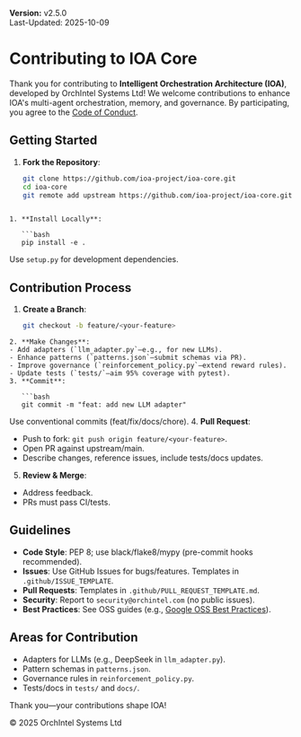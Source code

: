 **Version:** v2.5.0  
Last-Updated: 2025-10-09

# Contributing to IOA Core

Thank you for contributing to **Intelligent Orchestration Architecture (IOA)**, developed by OrchIntel Systems Ltd! We welcome contributions to enhance IOA's multi-agent orchestration, memory, and governance. By participating, you agree to the [Code of Conduct](../../CODE_OF_CONDUCT.md).

## Getting Started
1. **Fork the Repository**:
   ```bash
   git clone https://github.com/ioa-project/ioa-core.git
   cd ioa-core
   git remote add upstream https://github.com/ioa-project/ioa-core.git
```

1. **Install Locally**:
   
   ```bash
   pip install -e .
```
   
   Use `setup.py` for development dependencies.

## Contribution Process

1. **Create a Branch**:
   
   ```bash
   git checkout -b feature/<your-feature>
```
2. **Make Changes**:
- Add adapters (`llm_adapter.py`—e.g., for new LLMs).
- Enhance patterns (`patterns.json`—submit schemas via PR).
- Improve governance (`reinforcement_policy.py`—extend reward rules).
- Update tests (`tests/`—aim 95% coverage with pytest).
3. **Commit**:
   
   ```bash
   git commit -m "feat: add new LLM adapter"
```
   
   Use conventional commits (feat/fix/docs/chore).
4. **Pull Request**:
- Push to fork: `git push origin feature/<your-feature>`.
- Open PR against upstream/main.
- Describe changes, reference issues, include tests/docs updates.
5. **Review & Merge**:
- Address feedback.
- PRs must pass CI/tests.

## Guidelines

- **Code Style**: PEP 8; use black/flake8/mypy (pre-commit hooks recommended).
- **Issues**: Use GitHub Issues for bugs/features. Templates in `.github/ISSUE_TEMPLATE`.
- **Pull Requests**: Templates in `.github/PULL_REQUEST_TEMPLATE.md`.
- **Security**: Report to `security@orchintel.com` (no public issues).
- **Best Practices**: See OSS guides (e.g., [Google OSS Best Practices](https://opensource.google/documentation/reference/best-practices)).

## Areas for Contribution

- Adapters for LLMs (e.g., DeepSeek in `llm_adapter.py`).
- Pattern schemas in `patterns.json`.
- Governance rules in `reinforcement_policy.py`.
- Tests/docs in `tests/` and `docs/`.

Thank you—your contributions shape IOA!

© 2025 OrchIntel Systems Ltd